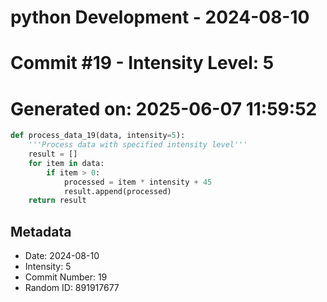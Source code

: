 ﻿# python Development - 2024-08-10
# Commit #19 - Intensity Level: 5
# Generated on: 2025-06-07 11:59:52
```python
def process_data_19(data, intensity=5):
    '''Process data with specified intensity level'''
    result = []
    for item in data:
        if item > 0:
            processed = item * intensity + 45
            result.append(processed)
    return result
```
## Metadata
- Date: 2024-08-10
- Intensity: 5
- Commit Number: 19
- Random ID: 891917677
